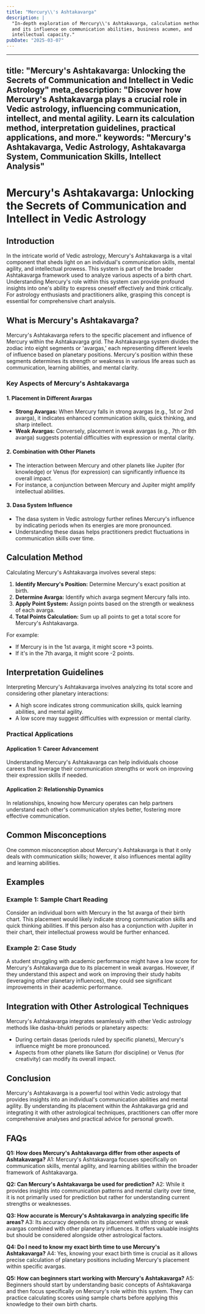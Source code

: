 ```yaml
---
title: "Mercury\\'s Ashtakavarga"
description: |
  "In-depth exploration of Mercury\\'s Ashtakavarga, calculation methods,
  and its influence on communication abilities, business acumen, and
  intellectual capacity."
pubDate: "2025-03-07"
---
```


---
title: "Mercury's Ashtakavarga: Unlocking the Secrets of Communication and Intellect in Vedic Astrology"
meta_description: "Discover how Mercury's Ashtakavarga plays a crucial role in Vedic astrology, influencing communication, intellect, and mental agility. Learn its calculation method, interpretation guidelines, practical applications, and more."
keywords: "Mercury's Ashtakavarga, Vedic Astrology, Ashtakavarga System, Communication Skills, Intellect Analysis"
---

# Mercury's Ashtakavarga: Unlocking the Secrets of Communication and Intellect in Vedic Astrology

## Introduction

In the intricate world of Vedic astrology, Mercury's Ashtakavarga is a vital component that sheds light on an individual's communication skills, mental agility, and intellectual prowess. This system is part of the broader Ashtakavarga framework used to analyze various aspects of a birth chart. Understanding Mercury's role within this system can provide profound insights into one's ability to express oneself effectively and think critically. For astrology enthusiasts and practitioners alike, grasping this concept is essential for comprehensive chart analysis.

## What is Mercury's Ashtakavarga?

Mercury's Ashtakavarga refers to the specific placement and influence of Mercury within the Ashtakavarga grid. The Ashtakavarga system divides the zodiac into eight segments or 'avargas,' each representing different levels of influence based on planetary positions. Mercury's position within these segments determines its strength or weakness in various life areas such as communication, learning abilities, and mental clarity.

### Key Aspects of Mercury's Ashtakavarga

#### 1. **Placement in Different Avargas**
- **Strong Avargas:** When Mercury falls in strong avargas (e.g., 1st or 2nd avarga), it indicates enhanced communication skills, quick thinking, and sharp intellect.
- **Weak Avargas:** Conversely, placement in weak avargas (e.g., 7th or 8th avarga) suggests potential difficulties with expression or mental clarity.

#### 2. **Combination with Other Planets**
- The interaction between Mercury and other planets like Jupiter (for knowledge) or Venus (for expression) can significantly influence its overall impact.
- For instance, a conjunction between Mercury and Jupiter might amplify intellectual abilities.

#### 3. **Dasa System Influence**
- The dasa system in Vedic astrology further refines Mercury's influence by indicating periods when its energies are more pronounced.
- Understanding these dasas helps practitioners predict fluctuations in communication skills over time.

## Calculation Method

Calculating Mercury's Ashtakavarga involves several steps:

1. **Identify Mercury's Position:** Determine Mercury's exact position at birth.
2. **Determine Avarga:** Identify which avarga segment Mercury falls into.
3. **Apply Point System:** Assign points based on the strength or weakness of each avarga.
4. **Total Points Calculation:** Sum up all points to get a total score for Mercury's Ashtakavarga.

For example:
- If Mercury is in the 1st avarga, it might score +3 points.
- If it's in the 7th avarga, it might score -2 points.

## Interpretation Guidelines

Interpreting Mercury's Ashtakavarga involves analyzing its total score and considering other planetary interactions:

- A high score indicates strong communication skills, quick learning abilities, and mental agility.
- A low score may suggest difficulties with expression or mental clarity.

### Practical Applications

#### Application 1: Career Advancement
Understanding Mercury's Ashtakavarga can help individuals choose careers that leverage their communication strengths or work on improving their expression skills if needed.

#### Application 2: Relationship Dynamics
In relationships, knowing how Mercury operates can help partners understand each other's communication styles better, fostering more effective communication.

## Common Misconceptions

One common misconception about Mercury's Ashtakavarga is that it only deals with communication skills; however, it also influences mental agility and learning abilities.

## Examples

### Example 1: Sample Chart Reading
Consider an individual born with Mercury in the 1st avarga of their birth chart. This placement would likely indicate strong communication skills and quick thinking abilities. If this person also has a conjunction with Jupiter in their chart, their intellectual prowess would be further enhanced.

### Example 2: Case Study
A student struggling with academic performance might have a low score for Mercury's Ashtakavarga due to its placement in weak avargas. However, if they understand this aspect and work on improving their study habits (leveraging other planetary influences), they could see significant improvements in their academic performance.

## Integration with Other Astrological Techniques

Mercury's Ashtakavarga integrates seamlessly with other Vedic astrology methods like dasha-bhukti periods or planetary aspects:

- During certain dasas (periods ruled by specific planets), Mercury's influence might be more pronounced.
- Aspects from other planets like Saturn (for discipline) or Venus (for creativity) can modify its overall impact.

## Conclusion

Mercury's Ashtakavarga is a powerful tool within Vedic astrology that provides insights into an individual's communication abilities and mental agility. By understanding its placement within the Ashtakavarga grid and integrating it with other astrological techniques, practitioners can offer more comprehensive analyses and practical advice for personal growth.

## FAQs

**Q1: How does Mercury's Ashtakavarga differ from other aspects of Ashtakavarga?**
A1: Mercury's Ashtakavarga focuses specifically on communication skills, mental agility, and learning abilities within the broader framework of Ashtakavarga.

**Q2: Can Mercury's Ashtakavarga be used for prediction?**
A2: While it provides insights into communication patterns and mental clarity over time, it is not primarily used for prediction but rather for understanding current strengths or weaknesses.

**Q3: How accurate is Mercury's Ashtakavarga in analyzing specific life areas?**
A3: Its accuracy depends on its placement within strong or weak avargas combined with other planetary influences. It offers valuable insights but should be considered alongside other astrological factors.

**Q4: Do I need to know my exact birth time to use Mercury's Ashtakavarga?**
A4: Yes, knowing your exact birth time is crucial as it allows precise calculation of planetary positions including Mercury's placement within specific avargas.

**Q5: How can beginners start working with Mercury's Ashtakavarga?**
A5: Beginners should start by understanding basic concepts of Ashtakavarga and then focus specifically on Mercury's role within this system. They can practice calculating scores using sample charts before applying this knowledge to their own birth charts.
